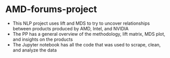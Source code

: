 # AMD-forums-project
 
 - This NLP project uses lift and MDS to try to uncover relationships between products produced by AMD, Intel, and NVIDIA
 - The PP has a general overview of the methodology, lift matrix, MDS plot, and insights on the products 
 - The Jupyter notebook has all the code that was used to scrape, clean, and analyze the data 
